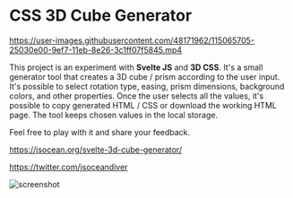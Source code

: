 # CSS 3D Cube Generator

https://user-images.githubusercontent.com/48171962/115065705-25030e00-9ef7-11eb-8e26-3c1ff07f5845.mp4

This project is an experiment with **Svelte JS** and **3D CSS**. It's a small generator tool that creates a 3D cube / prism according to the user input. It's possible to select rotation type, easing, prism dimensions, background colors, and other properties. Once the user selects all the values, it's possible to copy generated HTML / CSS or download the working HTML page. The tool keeps chosen values in the local storage.

Feel free to play with it and share your feedback.

https://jsocean.org/svelte-3d-cube-generator/

https://twitter.com/jsoceandiver

![screenshot](https://user-images.githubusercontent.com/48171962/115065856-609dd800-9ef7-11eb-90be-1952e1367140.png)


